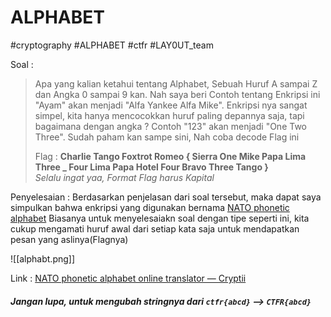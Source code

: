 # ALPHABET
#cryptography #ALPHABET #ctfr #LAY0UT_team 

Soal :

> Apa yang kalian ketahui tentang Alphabet, Sebuah Huruf A sampai Z dan Angka 0 sampai 9 kan. Nah saya beri Contoh tentang Enkripsi ini "Ayam" akan menjadi "Alfa Yankee Alfa Mike". Enkripsi nya sangat simpel, kita hanya mencocokkan huruf paling depannya saja, tapi bagaimana dengan angka ? Contoh "123" akan menjadi "One Two Three". Sudah paham kan sampe sini, Nah coba decode Flag ini  
> 
> Flag : **Charlie Tango Foxtrot Romeo { Sierra One Mike Papa Lima Three _ Four Lima Papa Hotel Four Bravo Three Tango }**  
_Selalu ingat yaa, Format Flag harus Kapital_

Penyelesaian :
Berdasarkan penjelasan dari soal tersebut, maka dapat saya simpulkan bahwa enkripsi yang digunakan bernama [NATO phonetic alphabet](https://en.wikipedia.org/wiki/NATO_phonetic_alphabet) Biasanya untuk menyelesaiakn soal dengan tipe seperti ini, kita cukup mengamati huruf awal dari setiap kata saja untuk mendapatkan pesan yang aslinya(Flagnya)

![[alphabt.png]]

Link : [NATO phonetic alphabet online translator — Cryptii](https://cryptii.com/pipes/nato-phonetic-alphabet)

##### Jangan lupa, untuk mengubah stringnya dari `ctfr{abcd}` --> `CTFR{abcd}`

